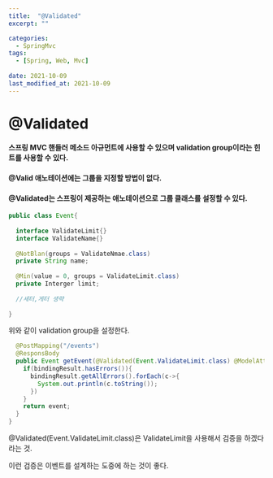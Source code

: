 ```yaml
---
title:  "@Validated"
excerpt: ""

categories:
  - SpringMvc
tags:
  - [Spring, Web, Mvc]
 
date: 2021-10-09
last_modified_at: 2021-10-09
---
```






# @Validated

#### 스프링 MVC 핸들러 메소드 아규먼트에 사용할 수 있으며 validation group이라는 힌트를 사용할 수 있다. 

#### @Valid 애노테이션에는 그룹을 지정할 방법이 없다. 

#### @Validated는 스프링이 제공하는 애노테이션으로 그룹 클래스를 설정할 수 있다.



```java
public class Event{
  
  interface ValidateLimit{}
  interface ValidateName{}
  
  @NotBlan(groups = ValidateNmae.class)
  private String name;
  
  @Min(value = 0, groups = ValidateLimit.class)
  private Interger limit;
  
  //세터,게터 생략
  
}

```

위와 같이 validation group을 설정한다.



```java
  @PostMapping("/events")
  @ResponsBody
  public Event getEvent(@Validated(Event.ValidateLimit.class) @ModelAttribute Event event, BindingResult bindingResult){
    if(bindingResult.hasErrors()){
      bindingResult.getAllErrors().forEach(c->{
        System.out.println(c.toString());
      })
    }
    return event;
  } 
}
```

@Validated(Event.ValidateLimit.class)은 ValidateLimit을 사용해서 검증을 하겠다라는 것.

이런 검증은 이벤트를 설계하는 도중에 하는 것이 좋다.





